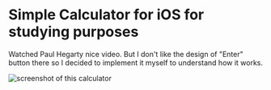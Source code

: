 # Simple Calculator for iOS for studying purposes

Watched Paul Hegarty nice video. But I don't like the design of "Enter" button there so I decided to implement it myself to understand how it works.

![screenshot of this calculator](https://raw.github.com/OShalakhin/SimpleCalculator/master/SimpleCalculator.png)